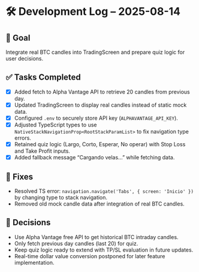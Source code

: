 # 🛠️ Development Log – 2025-08-14

## 🎯 Goal
Integrate real BTC candles into TradingScreen and prepare quiz logic for user decisions.

## ✅ Tasks Completed
- [x] Added fetch to Alpha Vantage API to retrieve 20 candles from previous day.
- [x] Updated TradingScreen to display real candles instead of static mock data.
- [x] Configured `.env` to securely store API key (`ALPHAVANTAGE_API_KEY`).
- [x] Adjusted TypeScript types to use `NativeStackNavigationProp<RootStackParamList>` to fix navigation type errors.
- [x] Retained quiz logic (Largo, Corto, Esperar, No operar) with Stop Loss and Take Profit inputs.
- [x] Added fallback message “Cargando velas...” while fetching data.

## 🧹 Fixes
- Resolved TS error: `navigation.navigate('Tabs', { screen: 'Inicio' })` by changing type to stack navigation.
- Removed old mock candle data after integration of real BTC candles.

## 📌 Decisions
- Use Alpha Vantage free API to get historical BTC intraday candles.
- Only fetch previous day candles (last 20) for quiz.
- Keep quiz logic ready to extend with TP/SL evaluation in future updates.
- Real-time dollar value conversion postponed for later feature implementation.
